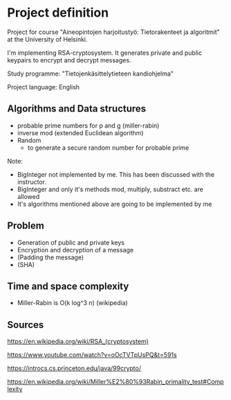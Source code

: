 # Project definition

Project for course "Aineopintojen harjoitustyö: Tietorakenteet ja algoritmit" at the University of Helsinki.

I'm implementing RSA-cryptosystem. It generates private and public keypairs to
encrypt and decrypt messages.

Study programme: "Tietojenkäsittelytieteen kandiohjelma"

Project language: English

## Algorithms and Data structures

* probable prime numbers for p and g (miller-rabin)
* inverse mod (extended Euclidean algorithm)
* Random
  * to generate a secure random number for probable prime

Note: 
* BigInteger not implemented by me. This has been discussed with the instructor.
 * BigInteger and only it's methods mod, multiply, substract etc. are allowed
 * It's algorithms mentioned above are going to be implemented by me


## Problem

* Generation of public and private keys
* Encryption and decryption of a message
* (Padding the message)
* (SHA)


## Time and space complexity

* Miller-Rabin is O(k log^3 n) (wikipedia)

## Sources

https://en.wikipedia.org/wiki/RSA_(cryptosystem)

https://www.youtube.com/watch?v=oOcTVTpUsPQ&t=591s

https://introcs.cs.princeton.edu/java/99crypto/

https://en.wikipedia.org/wiki/Miller%E2%80%93Rabin_primality_test#Complexity
